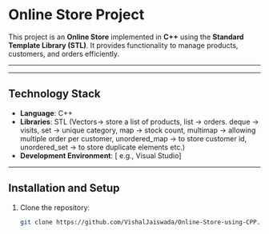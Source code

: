 # Online Store Project

This project is an **Online Store** implemented in **C++** using the **Standard Template Library (STL)**. It provides functionality to manage products, customers, and orders efficiently.

---


---

## Technology Stack
- **Language**: C++
- **Libraries**: STL (Vectors-> store a list of products,
list -> orders.
deque -> visits,
set -> unique category,
map -> stock count,
multimap -> allowing multiple order per customer,
unordered_map -> to store customer id,
unordered_set -> to store duplicate elements
 etc.)
- **Development Environment**: [ e.g., Visual Studio]

---

## Installation and Setup
1. Clone the repository:
   ```bash
   git clone https://github.com/VishalJaiswada/Online-Store-using-CPP.git
